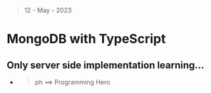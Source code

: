 > 12 - May - 2023 

# MongoDB with TypeScript

## Only server side implementation learning...


* > ph ==> Programming Hero
